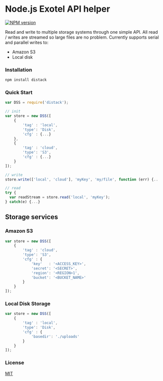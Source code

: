 # Node.js Exotel API helper
[![NPM version](https://badge.fury.io/js/exotel.svg)](http://badge.fury.io/js/exotel)

Read and write to multiple storage systems through one simple API. All read / writes are streamed so large files are no problem.
Currently supports serial and parallel writes to:
* Amazon S3
* Local disk

### Installation

```bash
npm install distack
```

### Quick Start

```js
var DSS = require('distack');

// init
var store = new DSS([
    {
        'tag' : 'local',
        'type': 'Disk',
        'cfg' : {...}
    },
    {
        'tag' : 'cloud',
        'type': 'S3',
        'cfg' : {...}
    }
]);

// write
store.write(['local', 'cloud'], 'myKey', 'my/file', function (err) {...});

// read
try {
  var readStream = store.read('local', 'myKey');
} catch(e) {...}
```

## Storage services

### Amazon S3

```js
var store = new DSS([
    {
        'tag' : 'cloud',
        'type': 'S3',
        'cfg' : {
            'key'   : '<ACCESS_KEY>',
            'secret': '<SECRET>',
            'region': '<REGION>1',
            'bucket': '<BUCKET_NAME>'
        }
    }
]);
```

### Local Disk Storage

```js
var store = new DSS([
    {
        'tag' : 'local',
        'type': 'Disk',
        'cfg' : {
            'basedir': './uploads'
        }
    }
]);
```

### License
[MIT](LICENSE)

